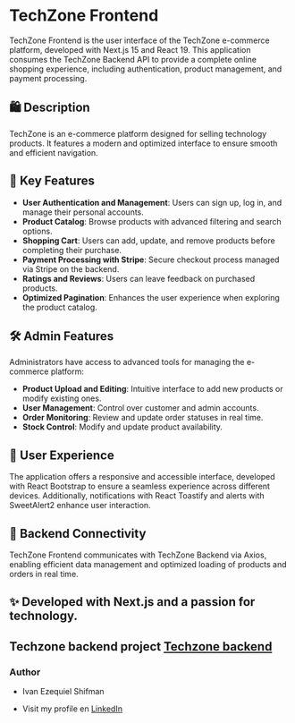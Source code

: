 # TechZone Frontend

TechZone Frontend is the user interface of the TechZone e-commerce platform, developed with Next.js 15 and React 19. This application consumes the TechZone Backend API to provide a complete online shopping experience, including authentication, product management, and payment processing.

## 🛍️ Description

TechZone is an e-commerce platform designed for selling technology products. It features a modern and optimized interface to ensure smooth and efficient navigation.

## 🔑 Key Features

- **User Authentication and Management**: Users can sign up, log in, and manage their personal accounts.
- **Product Catalog**: Browse products with advanced filtering and search options.
- **Shopping Cart**: Users can add, update, and remove products before completing their purchase.
- **Payment Processing with Stripe**: Secure checkout process managed via Stripe on the backend.
- **Ratings and Reviews**: Users can leave feedback on purchased products.
- **Optimized Pagination**: Enhances the user experience when exploring the product catalog.

## 🛠️ Admin Features

Administrators have access to advanced tools for managing the e-commerce platform:

- **Product Upload and Editing**: Intuitive interface to add new products or modify existing ones.
- **User Management**: Control over customer and admin accounts.
- **Order Monitoring**: Review and update order statuses in real time.
- **Stock Control**: Modify and update product availability.

## 🎨 User Experience

The application offers a responsive and accessible interface, developed with React Bootstrap to ensure a seamless experience across different devices. Additionally, notifications with React Toastify and alerts with SweetAlert2 enhance user interaction.

## 📡 Backend Connectivity

TechZone Frontend communicates with TechZone Backend via Axios, enabling efficient data management and optimized loading of products and orders in real time.

## ✨ Developed with Next.js and a passion for technology.

## Techzone backend project [Techzone backend](https://github.com/ivanshifman/techzone-backend)

### Author

- Ivan Ezequiel Shifman

- Visit my profile en [LinkedIn](https://ar.linkedin.com/in/iv%C3%A1n-ezequiel-shifman-042b0726a)
